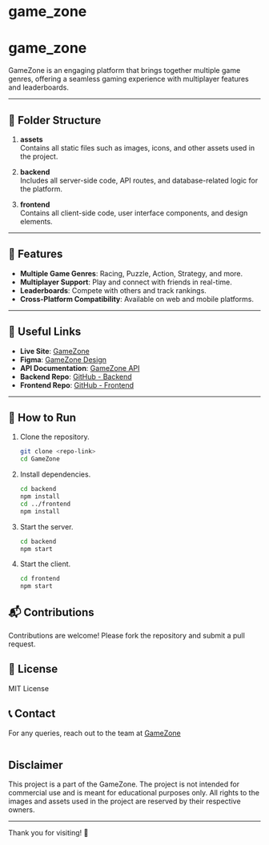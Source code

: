 # game_zone

# game_zone

GameZone is an engaging platform that brings together multiple game genres, offering a seamless gaming experience with multiplayer features and leaderboards.

---

## 📂 Folder Structure

1. **assets**  
   Contains all static files such as images, icons, and other assets used in the project.

2. **backend**  
   Includes all server-side code, API routes, and database-related logic for the platform.

3. **frontend**  
   Contains all client-side code, user interface components, and design elements.

---

## 🌟 Features

- **Multiple Game Genres**: Racing, Puzzle, Action, Strategy, and more.
- **Multiplayer Support**: Play and connect with friends in real-time.
- **Leaderboards**: Compete with others and track rankings.
- **Cross-Platform Compatibility**: Available on web and mobile platforms.

---

## 🔗 Useful Links

- **Live Site**: [GameZone](https://gamezoneofficial.netlify.app/)   
- **Figma**: [GameZone Design](https://www.figma.com/design/G132E1ohYFA7hwn16abR8p/Game?node-id=0-1&t=w391S8ydiX8bKg6P-1)
- **API Documentation**: [GameZone API](https://documenter.getpostman.com/view/39216571/2sAYX2P4nQ)
- **Backend Repo**: [GitHub - Backend](https://github.com/codinggita/game_zone/tree/main/Backend)   
- **Frontend Repo**: [GitHub - Frontend](https://github.com/codinggita/game_zone/tree/main/Frontend)   

---

## 📖 How to Run

1. Clone the repository.  
   ```bash
   git clone <repo-link>
   cd GameZone
    ```

2. Install dependencies.
    ```bash
   cd backend
   npm install
   cd ../frontend
   npm install
    ```

3. Start the server.
    ```bash
    cd backend
    npm start
    ```

4. Start the client.
    ```bash
    cd frontend
    npm start
    ```

## 📬 Contributions
Contributions are welcome! Please fork the repository and submit a pull request.

## 📜 License
MIT License


## 📞 Contact
For any queries, reach out to the team at [GameZone](#) 
```

```

## Disclaimer
This project is a part of the GameZone. The project is not intended for commercial use and is meant for educational purposes only. All rights to the images and assets used in the project are reserved by their respective owners.

---

Thank you for visiting! 🚀
